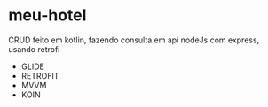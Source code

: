 # meu-hotel

CRUD feito em kotlin, fazendo consulta em api nodeJs com express, usando retrofi

- GLIDE
- RETROFIT
- MVVM
- KOIN
